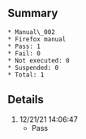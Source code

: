 ## Summary
	* Manual\_002
	* Firefox manual
	* Pass: 1
	* Fail: 0
	* Not executed: 0
	* Suspended: 0
	* Total: 1
## Details
1. 12/21/21 14:06:47
	* Pass
